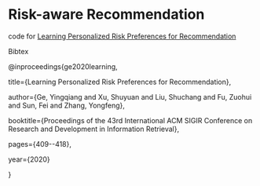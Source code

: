 # Risk-aware Recommendation
code for [Learning Personalized Risk Preferences for Recommendation](https://dl.acm.org/doi/pdf/10.1145/3397271.3401056?casa_token=Q_d0iLBBqsEAAAAA:yz8lB3n-YBUHO9thM_Cnj9UIB-s_9B2kdGLCoYE4IKxhdPxtgPWnFekk8EQM5fGHrnomMDUYhr34)

Bibtex

@inproceedings{ge2020learning,

  title={Learning Personalized Risk Preferences for Recommendation},
  
  author={Ge, Yingqiang and Xu, Shuyuan and Liu, Shuchang and Fu, Zuohui and Sun, Fei and Zhang, Yongfeng},
  
  booktitle={Proceedings of the 43rd International ACM SIGIR Conference on Research and Development in Information Retrieval},
  
  pages={409--418},
  
  year={2020}
  
}
